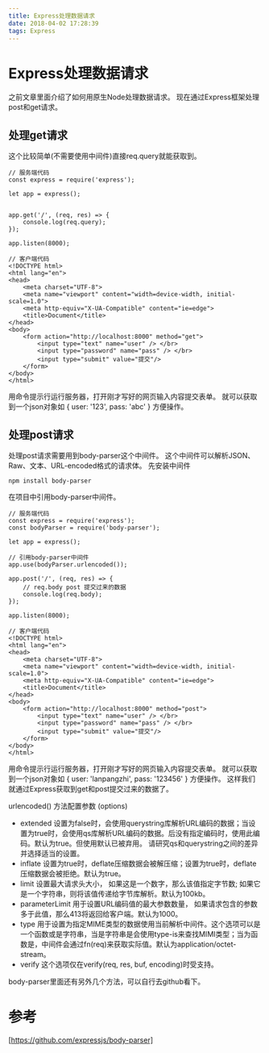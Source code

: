 ```yaml
---
title: Express处理数据请求
date: 2018-04-02 17:28:39
tags: Express
---
```

# Express处理数据请求
之前文章里面介绍了如何用原生Node处理数据请求。
现在通过Express框架处理post和get请求。
<!--more-->

## 处理get请求
这个比较简单(不需要使用中间件)直接req.query就能获取到。
```
// 服务端代码
const express = require('express');

let app = express();


app.get('/', (req, res) => {
    console.log(req.query);
});

app.listen(8000);
```
```
// 客户端代码
<!DOCTYPE html>
<html lang="en">
<head>
    <meta charset="UTF-8">
    <meta name="viewport" content="width=device-width, initial-scale=1.0">
    <meta http-equiv="X-UA-Compatible" content="ie=edge">
    <title>Document</title>
</head>
<body>
    <form action="http://localhost:8000" method="get">
        <input type="text" name="user" /> </br>
        <input type="password" name="pass" /> </br>
        <input type="submit" value="提交"/>
    </form>
</body>
</html>
```
用命令提示行运行服务器，打开刚才写好的网页输入内容提交表单。
就可以获取到一个json对象如 { user: '123', pass: 'abc' } 方便操作。

## 处理post请求
处理post请求需要用到body-parser这个中间件。
这个中间件可以解析JSON、Raw、文本、URL-encoded格式的请求体。
先安装中间件
```
npm install body-parser
```
在项目中引用body-parser中间件。
```
// 服务端代码
const express = require('express');
const bodyParser = require('body-parser');

let app = express();

// 引用body-parser中间件
app.use(bodyParser.urlencoded());

app.post('/', (req, res) => {
    // req.body post 提交过来的数据
    console.log(req.body);
});

app.listen(8000);
```
```
// 客户端代码
<!DOCTYPE html>
<html lang="en">
<head>
    <meta charset="UTF-8">
    <meta name="viewport" content="width=device-width, initial-scale=1.0">
    <meta http-equiv="X-UA-Compatible" content="ie=edge">
    <title>Document</title>
</head>
<body>
    <form action="http://localhost:8000" method="post">
        <input type="text" name="user" /> </br>
        <input type="password" name="pass" /> </br>
        <input type="submit" value="提交"/>
    </form>
</body>
</html>
```
用命令提示行运行服务器，打开刚才写好的网页输入内容提交表单。
就可以获取到一个json对象如 { user: 'lanpangzhi', pass: '123456' } 方便操作。
这样我们就通过Express获取到get和post提交过来的数据了。

urlencoded() 方法配置参数 (options)
- extended 设置为false时，会使用querystring库解析URL编码的数据；当设置为true时，会使用qs库解析URL编码的数据。后没有指定编码时，使用此编码。默认为true。但使用默认已被弃用。 请研究qs和querystring之间的差异并选择适当的设置。
- inflate  设置为true时，deflate压缩数据会被解压缩；设置为true时，deflate压缩数据会被拒绝。默认为true。
- limit 设置最大请求头大小， 如果这是一个数字，那么该值指定字节数; 如果它是一个字符串，则将该值传递给字节库解析。默认为100kb。
- parameterLimit  用于设置URL编码值的最大参数数量， 如果请求包含的参数多于此值，那么413将返回给客户端。默认为1000。
- type  用于设置为指定MIME类型的数据使用当前解析中间件。这个选项可以是一个函数或是字符串，当是字符串是会使用type-is来查找MIMI类型；当为函数是，中间件会通过fn(req)来获取实际值。默认为application/octet-stream。
- verify  这个选项仅在verify(req, res, buf, encoding)时受支持。

body-parser里面还有另外几个方法，可以自行去github看下。

# 参考
[https://github.com/expressjs/body-parser]